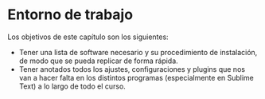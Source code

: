 # Entorno de trabajo

Los objetivos de este capítulo son los siguientes:
- Tener una lista de software necesario y su procedimiento de instalación, de modo que se pueda replicar de forma rápida.
- Tener anotados todos los ajustes, configuraciones y plugins que nos van a hacer falta en los distintos programas (especialmente en Sublime Text) a lo largo de todo el curso.